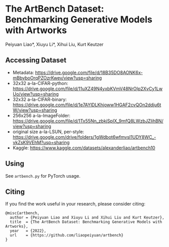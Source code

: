 # The ArtBench Dataset: Benchmarking Generative Models with Artworks
Peiyuan Liao*, Xiuyu Li*, Xihui Liu, Kurt Keutzer

## Accessing Dataset

* Metadata: https://drive.google.com/file/d/18B35DO8AONK6x-mBbvboOrqPZOzrKwev/view?usp=sharing
* 32x32 a-la-CIFAR-python: https://drive.google.com/file/d/11uXZ49N4yxbKVmV48NrOIp2XvCy1LwUo/view?usp=sharing
* 32x32 a-la-CIFAR-binary: https://drive.google.com/file/d/1e7AYlDLKhjoww1HGAF2cvQOn2ddju6tW/view?usp=sharing 
* 256x256 a-la-ImageFolder: https://drive.google.com/file/d/1Tx55Nn_zbkjSpIX_9mfQ8LWzbJZlihBN/view?usp=sharing
* original size a-la-LSUN, per-style: https://drive.google.com/drive/folders/1gWdbot6wfmvsI1UDY8WC_-vkZsK9VEhM?usp=sharing 
* Kaggle: https://www.kaggle.com/datasets/alexanderliao/artbench10

## Using

See `artbench.py` for PyTorch usage.

## Citing

If you find the work useful in your research, please consider citing:

```
@misc{artbench,
  author = {Peiyuan Liao and Xiuyu Li and Xihui Liu and Kurt Keutzer},
  title  = {The ArtBench Dataset: Benchmarking Generative Models with Artworks},
  year   = {2022},
  url    = {https://github.com/liaopeiyuan/artbench}
}
```
